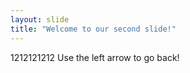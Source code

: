 ```yaml
---
layout: slide
title: "Welcome to our second slide!"
---
```

1212121212
Use the left arrow to go back!
